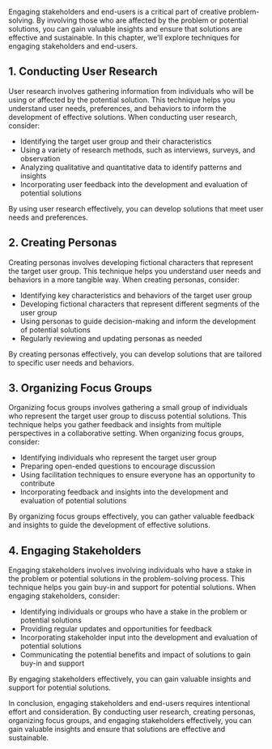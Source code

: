 
Engaging stakeholders and end-users is a critical part of creative problem-solving. By involving those who are affected by the problem or potential solutions, you can gain valuable insights and ensure that solutions are effective and sustainable. In this chapter, we'll explore techniques for engaging stakeholders and end-users.

1\. Conducting User Research
---------------------------

User research involves gathering information from individuals who will be using or affected by the potential solution. This technique helps you understand user needs, preferences, and behaviors to inform the development of effective solutions. When conducting user research, consider:

* Identifying the target user group and their characteristics
* Using a variety of research methods, such as interviews, surveys, and observation
* Analyzing qualitative and quantitative data to identify patterns and insights
* Incorporating user feedback into the development and evaluation of potential solutions

By using user research effectively, you can develop solutions that meet user needs and preferences.

2\. Creating Personas
--------------------

Creating personas involves developing fictional characters that represent the target user group. This technique helps you understand user needs and behaviors in a more tangible way. When creating personas, consider:

* Identifying key characteristics and behaviors of the target user group
* Developing fictional characters that represent different segments of the user group
* Using personas to guide decision-making and inform the development of potential solutions
* Regularly reviewing and updating personas as needed

By creating personas effectively, you can develop solutions that are tailored to specific user needs and behaviors.

3\. Organizing Focus Groups
--------------------------

Organizing focus groups involves gathering a small group of individuals who represent the target user group to discuss potential solutions. This technique helps you gather feedback and insights from multiple perspectives in a collaborative setting. When organizing focus groups, consider:

* Identifying individuals who represent the target user group
* Preparing open-ended questions to encourage discussion
* Using facilitation techniques to ensure everyone has an opportunity to contribute
* Incorporating feedback and insights into the development and evaluation of potential solutions

By organizing focus groups effectively, you can gather valuable feedback and insights to guide the development of effective solutions.

4\. Engaging Stakeholders
------------------------

Engaging stakeholders involves involving individuals who have a stake in the problem or potential solutions in the problem-solving process. This technique helps you gain buy-in and support for potential solutions. When engaging stakeholders, consider:

* Identifying individuals or groups who have a stake in the problem or potential solutions
* Providing regular updates and opportunities for feedback
* Incorporating stakeholder input into the development and evaluation of potential solutions
* Communicating the potential benefits and impact of solutions to gain buy-in and support

By engaging stakeholders effectively, you can gain valuable insights and support for potential solutions.

In conclusion, engaging stakeholders and end-users requires intentional effort and consideration. By conducting user research, creating personas, organizing focus groups, and engaging stakeholders effectively, you can gain valuable insights and ensure that solutions are effective and sustainable.
